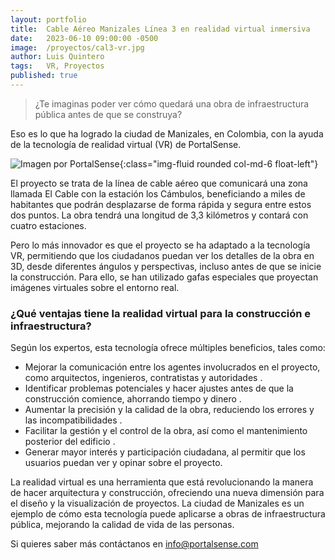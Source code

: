 ```yaml
---
layout: portfolio
title:  Cable Aéreo Manizales Línea 3 en realidad virtual inmersiva
date:   2023-06-10 09:00:00 -0500
image:  /proyectos/cal3-vr.jpg
author: Luis Quintero
tags:   VR, Proyectos
published: true
---
```



> ¿Te imaginas poder ver cómo quedará una obra de infraestructura pública antes de que se construya? 

Eso es lo que ha logrado la ciudad de Manizales, en Colombia, con la ayuda de la tecnología de realidad virtual (VR) de PortalSense.

![Imagen por PortalSense]({{site.baseurl}}/assets/images/portfolio/proyects/cal3-vr.jpg){:class="img-fluid rounded col-md-6 float-left"}

El proyecto se trata de la línea de cable aéreo que comunicará una zona llamada El Cable con la estación los Cámbulos, beneficiando a miles de habitantes que podrán desplazarse de forma rápida y segura entre estos dos puntos. La obra tendrá una longitud de 3,3 kilómetros y contará con cuatro estaciones.

Pero lo más innovador es que el proyecto se ha adaptado a la tecnología VR, permitiendo que los ciudadanos puedan ver los detalles de la obra en 3D, desde diferentes ángulos y perspectivas, incluso antes de que se inicie la construcción. Para ello, se han utilizado gafas especiales que proyectan imágenes virtuales sobre el entorno real.

### ¿Qué ventajas tiene la realidad virtual para la construcción e infraestructura? 

Según los expertos, esta tecnología ofrece múltiples beneficios, tales como:

- Mejorar la comunicación entre los agentes involucrados en el proyecto, como arquitectos, ingenieros, contratistas y autoridades .
- Identificar problemas potenciales y hacer ajustes antes de que la construcción comience, ahorrando tiempo y dinero .
- Aumentar la precisión y la calidad de la obra, reduciendo los errores y las incompatibilidades .
- Facilitar la gestión y el control de la obra, así como el mantenimiento posterior del edificio .
- Generar mayor interés y participación ciudadana, al permitir que los usuarios puedan ver y opinar sobre el proyecto.

La realidad virtual es una herramienta que está revolucionando la manera de hacer arquitectura y construcción, ofreciendo una nueva dimensión para el diseño y la visualización de proyectos. La ciudad de Manizales es un ejemplo de cómo esta tecnología puede aplicarse a obras de infraestructura pública, mejorando la calidad de vida de las personas.

Si quieres saber más contáctanos en <info@portalsense.com>

<!-- Ver [Fuente]...

[Fuente]: https://www.theengineer.co.uk/content/opinion/comment-the-digital-transformation-of-the-aec-industry -->